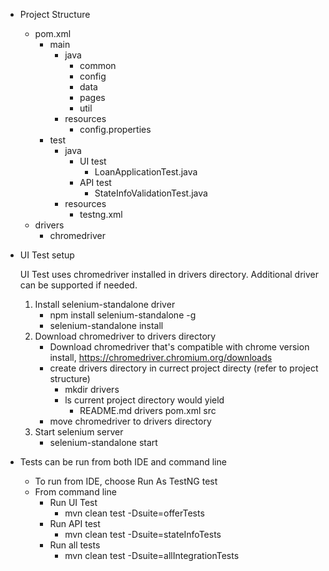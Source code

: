 - Project Structure
  -  pom.xml
       - main
          - java
            - common
            - config
            - data
            - pages
            - util
          - resources
            - config.properties
       - test
          - java
             - UI test
               - LoanApplicationTest.java
             - API test
               - StateInfoValidationTest.java
          - resources
            - testng.xml
   - drivers
        - chromedriver
        
- UI Test setup

  UI Test uses chromedriver installed in drivers directory. Additional driver can be supported if needed.
    1. Install selenium-standalone driver 
       - npm install selenium-standalone -g
       - selenium-standalone install   
    2. Download chromedriver to drivers directory
       - Download chromedriver that's compatible with chrome version install, https://chromedriver.chromium.org/downloads
       - create drivers directory in currect project directy (refer to project structure)
           - mkdir drivers
            - ls current project directory would yield
               - README.md	drivers		pom.xml		src
       - move chromedriver to drivers directory
   3. Start selenium server
        - selenium-standalone start

- Tests can be run from both IDE and command line
  - To run from IDE, choose Run As TestNG test
  - From command line
    - Run UI Test
      - mvn clean test -Dsuite=offerTests
    - Run API test
      - mvn clean test -Dsuite=stateInfoTests
    - Run all tests
      - mvn clean test -Dsuite=allIntegrationTests

